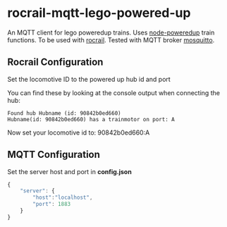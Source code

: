 # rocrail-mqtt-lego-powered-up

An MQTT client for lego poweredup trains. Uses [node-poweredup](https://nathankellenicki.github.io/node-poweredup) train functions. To be used with [rocrail](https://wiki.rocrail.net). Tested with MQTT broker [mosquitto](https://mosquitto.org).

## Rocrail Configuration

Set the locomotive ID to the powered up hub id and port

You can find these by looking at the console output when connecting the hub:

```
Found hub Hubname (id: 90842b0ed660)
Hubname(id: 90842b0ed660) has a trainmotor on port: A
```

Now set your locomotive id to: 90842b0ed660:A

## MQTT Configuration

Set the server host and port in __config.json__

```javascript
{
    "server": {
        "host":"localhost",
        "port": 1883
    }
}
```